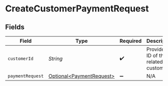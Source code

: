 # CreateCustomerPaymentRequest


## Fields

| Field                                                                  | Type                                                                   | Required                                                               | Description                                                            | Example                                                                |
| ---------------------------------------------------------------------- | ---------------------------------------------------------------------- | ---------------------------------------------------------------------- | ---------------------------------------------------------------------- | ---------------------------------------------------------------------- |
| `customerId`                                                           | *String*                                                               | :heavy_check_mark:                                                     | Provide the ID of the related customer.                                | cst_5B8cwPMGnU                                                         |
| `paymentRequest`                                                       | [Optional\<PaymentRequest>](../../models/components/PaymentRequest.md) | :heavy_minus_sign:                                                     | N/A                                                                    |                                                                        |